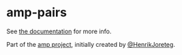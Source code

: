 # amp-pairs

See [the documentation](http://amp.ampersandjs.com#amp-pairs) for more info.

Part of the [amp project](http://amp.ampersandjs.com#amp-pairs), initially created by [@HenrikJoreteg](http://twitter.com/henrikjoreteg).